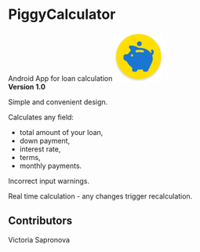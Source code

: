 # PiggyCalculator


Android App for loan calculation                                                 <img src="icon.png" width = "100">  
**Version 1.0**

Simple and convenient design.

Calculates any field:
- total amount of your loan,
- down payment,
- interest rate,
- terms,
- monthly payments.

Incorrect input warnings.

Real time calculation - any changes trigger recalculation.

## Contributors

Victoria Sapronova

